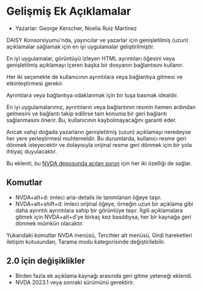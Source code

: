 # Gelişmiş Ek Açıklamalar

*	Yazarlar: George Kerscher, Noelia Ruiz Martínez

DAISY Konsorsiyumu'nda, yayıncılar ve yazarlar için genişletilmiş (uzun) açıklamalar sağlamak için en iyi uygulamalar geliştirilmiştir.

En iyi uygulamalar, görüntüyü izleyen HTML ayrıntıları öğesini veya genişletilmiş açıklamayı içeren başka bir dosyanın bağlantısını kullanır.

Her iki seçenekte de kullanıcının ayrıntılara veya bağlantıya gitmesi ve etkinleştirmesi gerekir.

Ayrıntılara veya bağlantıya odaklanmak için bir tuşa basmak idealdir.

En iyi uygulamalarımız, ayrıntıların veya bağlantının resmin hemen ardından gelmesini ve bağlantı takip edilirse tam konuma bir geri bağlantı sağlanmasını önerir. Bu, kullanıcının kaybolmayacağını garanti eder.

Ancak vahşi doğada yazarların genişletilmiş (uzun) açıklamayı neredeyse her yere yerleştirmesi muhtemeldir. Bu durumlarda, kullanıcı resme geri dönmek isteyecektir ve dolayısıyla orijinal resme geri dönmek için bir yola ihtiyaç duyulacaktır.

Bu eklenti, bu [NVDA deposunda açılan sorun][1] için her iki özelliği de sağlar.

## Komutlar ##

* NVDA+alt+d: imleci aria-details ile tanımlanan öğeye taşır.
* NVDA+alt+shift+d: imleci orijinal öğeye, örneğin uzun bir açıklama gibi daha ayrıntılı ayrıntılara sahip bir görüntüye taşır. İlgili açıklamalara gitmek için NVDA+alt+d'ye birkaç kez basıldıysa, her bir kaynağa geri dönmek mümkün olacaktır.

Yukarıdaki komutlar NVDA menüsü, Tercihler alt menüsü, Girdi hareketleri iletişim kutusundan, Tarama modu kategorisinde değiştirilebilir.

## 2.0 için değişiklikler ##

* Birden fazla ek açıklama kaynağı arasında geri gitme yeteneği eklendi.
* NVDA 2023.1 veya sonraki sürümünü gerektirir.


[1]: https://github.com/nvaccess/nvda/issues/13940
